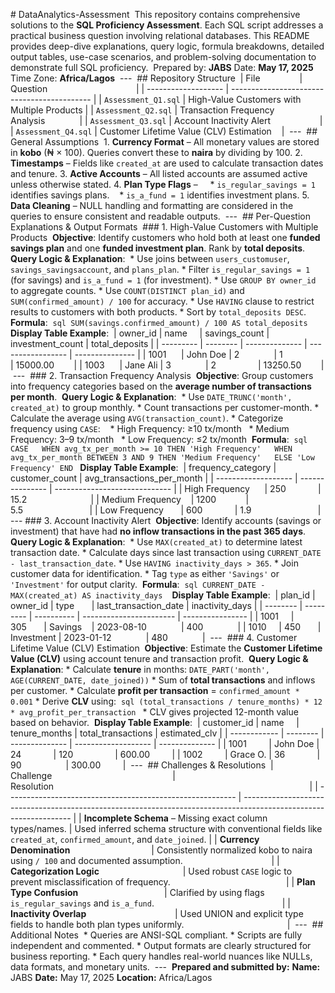 ‎# DataAnalytics-Assessment
‎
‎This repository contains comprehensive solutions to the **SQL Proficiency Assessment**. Each SQL script addresses a practical business question involving relational databases. This README provides deep-dive explanations, query logic, formula breakdowns, detailed output tables, use-case scenarios, and problem-solving documentation to demonstrate full SQL proficiency.
‎
‎Prepared by: **JABS**
‎Date: **May 17, 2025**
‎Time Zone: **Africa/Lagos**
‎
‎---
‎
‎## Repository Structure
‎
‎| File                | Question                                    |
‎| ------------------- | ------------------------------------------- |
‎| `Assessment_Q1.sql` | High-Value Customers with Multiple Products |
‎| `Assessment_Q2.sql` | Transaction Frequency Analysis              |
‎| `Assessment_Q3.sql` | Account Inactivity Alert                    |
‎| `Assessment_Q4.sql` | Customer Lifetime Value (CLV) Estimation    |
‎
‎---
‎
‎## General Assumptions
‎
‎1. **Currency Format** – All monetary values are stored in **kobo** (₦ × 100). Queries convert these to **naira** by dividing by 100.
‎2. **Timestamps** – Fields like `created_at` are used to calculate transaction dates and tenure.
‎3. **Active Accounts** – All listed accounts are assumed active unless otherwise stated.
‎4. **Plan Type Flags** –
‎
‎   * `is_regular_savings = 1` identifies savings plans.
‎   * `is_a_fund = 1` identifies investment plans.
‎5. **Data Cleaning** – NULL handling and formatting are considered in the queries to ensure consistent and readable outputs.
‎
‎---
‎
‎## Per-Question Explanations & Output Formats
‎
‎### 1. High-Value Customers with Multiple Products
‎
‎**Objective**: Identify customers who hold both at least one **funded savings plan** and one **funded investment plan**. Rank by **total deposits**.
‎
‎**Query Logic & Explanation**:
‎
‎* Use joins between `users_customuser`, `savings_savingsaccount`, and `plans_plan`.
‎* Filter `is_regular_savings = 1` (for savings) and `is_a_fund = 1` (for investment).
‎* Use `GROUP BY owner_id` to aggregate counts.
‎* Use `COUNT(DISTINCT plan_id)` and `SUM(confirmed_amount) / 100` for accuracy.
‎* Use `HAVING` clause to restrict results to customers with both products.
‎* Sort by `total_deposits DESC`.
‎
‎**Formula**:
‎
‎```sql
‎SUM(savings.confirmed_amount) / 100 AS total_deposits
‎```
‎
‎**Display Table Example**:
‎
‎| owner\_id | name     | savings\_count | investment\_count | total\_deposits |
‎| --------- | -------- | -------------- | ----------------- | --------------- |
‎| 1001      | John Doe | 2              | 1                 | 15000.00        |
‎| 1003      | Jane Ali | 3              | 2                 | 13250.50        |
‎
‎---
‎
‎### 2. Transaction Frequency Analysis
‎
‎**Objective**: Group customers into frequency categories based on the **average number of transactions per month**.
‎
‎**Query Logic & Explanation**:
‎
‎* Use `DATE_TRUNC('month', created_at)` to group monthly.
‎* Count transactions per customer-month.
‎* Calculate the average using `AVG(transaction_count)`.
‎* Categorize frequency using `CASE`:
‎
‎  * High Frequency: ≥10 tx/month
‎  * Medium Frequency: 3–9 tx/month
‎  * Low Frequency: ≤2 tx/month
‎
‎**Formula**:
‎
‎```sql
‎CASE
‎  WHEN avg_tx_per_month >= 10 THEN 'High Frequency'
‎  WHEN avg_tx_per_month BETWEEN 3 AND 9 THEN 'Medium Frequency'
‎  ELSE 'Low Frequency'
‎END
‎```
‎
‎**Display Table Example**:
‎
‎| frequency\_category | customer\_count | avg\_transactions\_per\_month |
‎| ------------------- | --------------- | ----------------------------- |
‎| High Frequency      | 250             | 15.2                          |
‎| Medium Frequency    | 1200            | 5.5                           |
‎| Low Frequency       | 600             | 1.9                           |
‎
‎---
‎
‎### 3. Account Inactivity Alert
‎
‎**Objective**: Identify accounts (savings or investment) that have had **no inflow transactions in the past 365 days**.
‎
‎**Query Logic & Explanation**:
‎
‎* Use `MAX(created_at)` to determine latest transaction date.
‎* Calculate days since last transaction using `CURRENT_DATE - last_transaction_date`.
‎* Use `HAVING inactivity_days > 365`.
‎* Join customer data for identification.
‎* Tag `type` as either `'Savings'` or `'Investment'` for output clarity.
‎
‎**Formula**:
‎
‎```sql
‎CURRENT_DATE - MAX(created_at) AS inactivity_days
‎```
‎
‎**Display Table Example**:
‎
‎| plan\_id | owner\_id | type       | last\_transaction\_date | inactivity\_days |
‎| -------- | --------- | ---------- | ----------------------- | ---------------- |
‎| 1001     | 305       | Savings    | 2023-08-10              | 400              |
‎| 1010     | 450       | Investment | 2023-01-12              | 480              |
‎
‎---
‎
‎### 4. Customer Lifetime Value (CLV) Estimation
‎
‎**Objective**: Estimate the **Customer Lifetime Value (CLV)** using account tenure and transaction profit.
‎
‎**Query Logic & Explanation**:
‎
‎* Calculate **tenure** in months: `DATE_PART('month', AGE(CURRENT_DATE, date_joined))`
‎* Sum of **total transactions** and inflows per customer.
‎* Calculate **profit per transaction** = `confirmed_amount * 0.001`
‎* Derive **CLV** using:
‎
‎```sql
‎(total_transactions / tenure_months) * 12 * avg_profit_per_transaction
‎```
‎
‎* CLV gives projected 12-month value based on behavior.
‎
‎**Display Table Example**:
‎
‎| customer\_id | name     | tenure\_months | total\_transactions | estimated\_clv |
‎| ------------ | -------- | -------------- | ------------------- | -------------- |
‎| 1001         | John Doe | 24             | 120                 | 600.00         |
‎| 1002         | Grace O. | 36             | 90                  | 300.00         |
‎
‎---
‎
‎## Challenges & Resolutions
‎
‎| Challenge                                                 | Resolution                                                                                                        |
‎| --------------------------------------------------------- | ----------------------------------------------------------------------------------------------------------------- |
‎| **Incomplete Schema** – Missing exact column types/names. | Used inferred schema structure with conventional fields like `created_at`, `confirmed_amount`, and `date_joined`. |
‎| **Currency Denomination**                                 | Consistently normalized kobo to naira using `/ 100` and documented assumption.                                    |
‎| **Categorization Logic**                                  | Used robust `CASE` logic to prevent misclassification of frequency.                                               |
‎| **Plan Type Confusion**                                   | Clarified by using flags `is_regular_savings` and `is_a_fund`.                                                    |
‎| **Inactivity Overlap**                                    | Used UNION and explicit type fields to handle both plan types uniformly.                                          |
‎
‎---
‎
‎## Additional Notes
‎
‎* Queries are ANSI-SQL compliant.
‎* Scripts are fully independent and commented.
‎* Output formats are clearly structured for business reporting.
‎* Each query handles real-world nuances like NULLs, data formats, and monetary units.
‎
‎---
‎
‎**Prepared and submitted by:**
‎**Name:** JABS
‎**Date:** May 17, 2025
‎**Location:** Africa/Lagos
‎
